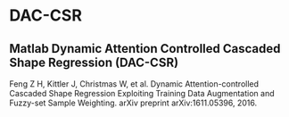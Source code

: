 # DAC-CSR

## Matlab Dynamic Attention Controlled Cascaded Shape Regression (DAC-CSR)

Feng Z H, Kittler J, Christmas W, et al. Dynamic Attention-controlled Cascaded Shape Regression Exploiting Training Data Augmentation and Fuzzy-set Sample Weighting. arXiv preprint arXiv:1611.05396, 2016.
